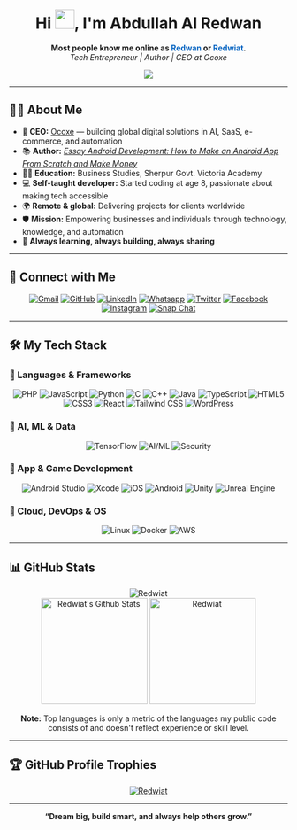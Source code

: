 <h1 align="center">Hi <img src="https://media.giphy.com/media/hvRJCLFzcasrR4ia7z/giphy.gif" width="35">, I'm Abdullah Al Redwan</h1>
<p align="center">
  <b>Most people know me online as <span style="color:#0A66C2;">Redwan</span> or <span style="color:#0A66C2;">Redwiat</span>.</b><br>
  <i>Tech Entrepreneur | Author | CEO at Ocoxe</i>
</p>

<p align="center">
  <a href="https://github.com/DenverCoder1/readme-typing-svg">
    <img src="https://readme-typing-svg.herokuapp.com?lines=Founder+%26+CEO+of+Ocoxe+LLC;Tech+Entrepreneur+and+Author;AI+%7C+SaaS+%7C+Full+Stack+Developer;React+%7C+PHP+%7C+Tailwind+%7C+TensorFlow;App+Dev+with+Android+Studio+%26+Xcode;Cybersecurity+%7C+Linux+%7C+Cloud+%7C+Game+Dev;Always+Learning+New+Things&center=true&width=500&height=50">
  </a>
</p>

---

## 🧑‍💼 About Me

- 🚀 **CEO:** [Ocoxe](https://ocoxe.com) — building global digital solutions in AI, SaaS, e-commerce, and automation  
- 📚 **Author:** [_Essay Android Development: How to Make an Android App From Scratch and Make Money_](https://www.amazon.com/dp/B09CR8WS28)  
- 👨‍🎓 **Education:** Business Studies, Sherpur Govt. Victoria Academy  
- 💻 **Self-taught developer:** Started coding at age 8, passionate about making tech accessible  
- 🌍 **Remote & global:** Delivering projects for clients worldwide  
- 🛡️ **Mission:** Empowering businesses and individuals through technology, knowledge, and automation  
- 🌱 **Always learning, always building, always sharing**

---

## 🔗 Connect with Me

<p align="center">
	<a href="mailto:redwiats@gmail.com"><img src="https://img.shields.io/badge/gmail-%23EA4335.svg?style=plastic&logo=gmail&logoColor=white" alt="Gmail"/></a>
	<a href="https://github.com/Redwiat"><img src="https://img.shields.io/badge/github-%23181717.svg?style=plastic&logo=github&logoColor=white" alt="GitHub"/></a>
	<a href="https://www.linkedin.com/in/redwiat/"><img src="https://img.shields.io/badge/linkedin-%230077B5.svg?style=for-the-badge&logo=linkedin&logoColor=white" alt="LinkedIn"/></a>
	<a href="https://wa.me/+8801733985286"><img src="https://img.shields.io/badge/whatsapp-%2325D366.svg?style=plastic&logo=whatsapp&logoColor=white" alt="Whatsapp"/></a>
	<a href="https://twitter.com/redwiat"><img src="https://img.shields.io/badge/twitter-%230A66C2.svg?style=plastic&logo=twitter&logoColor=white" alt="Twitter"/></a>
	<a href="https://www.facebook.com/Redwiat"><img src="https://img.shields.io/badge/facebook-%231877F2.svg?style=plastic&logo=facebook&logoColor=white" alt="Facebook"/></a>
	<a href="https://www.instagram.com/redwiat/"><img src="https://img.shields.io/badge/instagram-%23E4405F.svg?style=plastic&logo=instagram&logoColor=white" alt="Instagram"/></a>
	<a href="https://msng.link/o/?Redwiat=sc"><img src="https://img.shields.io/badge/snapchat-%23FFFC00.svg?style=plastic&logo=snapchat&logoColor=black" alt="Snap Chat"/></a>
</p>

---

## 🛠️ My Tech Stack

### 🚩 Languages & Frameworks

<p align="center">
  <img alt="PHP" src="https://img.shields.io/badge/PHP-%23777BB4.svg?style=plastic&logo=php&logoColor=white"/>
  <img alt="JavaScript" src="https://img.shields.io/badge/JavaScript-%23F7DF1E.svg?style=plastic&logo=javascript&logoColor=black"/>
  <img alt="Python" src="https://img.shields.io/badge/Python-%2314354C.svg?style=plastic&logo=python&logoColor=white"/>
  <img alt="C" src="https://img.shields.io/badge/C-%232370ED.svg?style=plastic&logo=c&logoColor=white"/>
  <img alt="C++" src="https://img.shields.io/badge/C++-%2300599C.svg?style=plastic&logo=c%2B%2B&logoColor=white"/>
  <img alt="Java" src="https://img.shields.io/badge/Java-%23007396.svg?style=plastic&logo=java&logoColor=white"/>
  <img alt="TypeScript" src="https://img.shields.io/badge/typescript-%23007ACC.svg?style=plastic&logo=typescript&logoColor=white"/>
  <img alt="HTML5" src="https://img.shields.io/badge/HTML5-%23E34F26.svg?style=plastic&logo=html5&logoColor=white"/>
  <img alt="CSS3" src="https://img.shields.io/badge/CSS3-%231572B6.svg?style=plastic&logo=css3&logoColor=white"/>
  <img alt="React" src="https://img.shields.io/badge/React-%2320232a.svg?style=plastic&logo=react"/>
  <img alt="Tailwind CSS" src="https://img.shields.io/badge/Tailwind%20CSS-06B6D4.svg?style=plastic&logo=tailwind-css&logoColor=white"/>
  <img alt="WordPress" src="https://img.shields.io/badge/WordPress-%23117AC9.svg?style=plastic&logo=wordpress&logoColor=white"/>
</p>

### 🚩 AI, ML & Data

<p align="center">
  <img alt="TensorFlow" src="https://img.shields.io/badge/TensorFlow-FF6F00.svg?style=plastic&logo=tensorflow&logoColor=white"/>
  <img alt="AI/ML" src="https://img.shields.io/badge/AI%20%7C%20Machine%20Learning-007ACC?style=plastic&logo=ai"/>
  <img alt="Security" src="https://img.shields.io/badge/Security-23272F?style=plastic&logo=datadog&logoColor=white"/>
</p>

### 🚩 App & Game Development

<p align="center">
  <img alt="Android Studio" src="https://img.shields.io/badge/Android%20Studio-3DDC84.svg?style=plastic&logo=android-studio&logoColor=white"/>
  <img alt="Xcode" src="https://img.shields.io/badge/Xcode-147EFB.svg?style=plastic&logo=xcode&logoColor=white"/>
  <img alt="iOS" src="https://img.shields.io/badge/iOS-000000.svg?style=plastic&logo=ios&logoColor=white"/>
  <img alt="Android" src="https://img.shields.io/badge/Android-3DDC84.svg?style=plastic&logo=android&logoColor=white"/>
  <img alt="Unity" src="https://img.shields.io/badge/Unity-000000.svg?style=plastic&logo=unity&logoColor=white"/>
  <img alt="Unreal Engine" src="https://img.shields.io/badge/Unreal%20Engine-313131.svg?style=plastic&logo=unrealengine&logoColor=white"/>
</p>

### 🚩 Cloud, DevOps & OS

<p align="center">
  <img alt="Linux" src="https://img.shields.io/badge/Linux-FCC624?style=plastic&logo=linux&logoColor=black"/>
  <img alt="Docker" src="https://img.shields.io/badge/Docker-2496ED.svg?style=plastic&logo=docker&logoColor=white"/>
  <img alt="AWS" src="https://img.shields.io/badge/AWS-232F3E.svg?style=plastic&logo=amazon-aws&logoColor=white"/>
</p>

---

## 📊 GitHub Stats

<p align="center">
  <img src="https://github-readme-streak-stats.herokuapp.com/?user=Redwiat&theme=algolia" alt="Redwiat" />
  <br>
  <img alt="Redwiat's Github Stats" src="https://github-readme-stats.vercel.app/api?username=Redwiat&show_icons=true&count_private=true&theme=algolia" height="192px"/>
  <img src="https://github-readme-stats.vercel.app/api/top-langs?username=Redwiat&langs_count=10&show_icons=true&locale=en&layout=compact&theme=algolia" alt="Redwiat" height="192px"/>
</p>
<p align="center"><b>Note:</b> Top languages is only a metric of the languages my public code consists of and doesn't reflect experience or skill level.</p>

---

## 🏆 GitHub Profile Trophies

<p align="center">
  <a href="https://github.com/ryo-ma/github-profile-trophy">
    <img src="https://github-profile-trophy.vercel.app/?username=Redwiat&layout=compact&theme=algolia" alt="Redwiat" />
  </a>
</p>

---

<p align="center">
  <b>“Dream big, build smart, and always help others grow.”</b>
</p>

